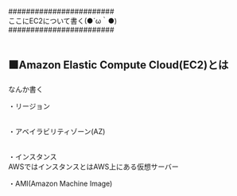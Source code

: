 ########################<br />
ここにEC2について書く(●´ω｀●)<br />
########################<br /><br />
<h2>⬛Amazon Elastic Compute Cloud(EC2)とは</h2>
なんか書く

・リージョン<br /><br />

・アベイラビリティゾーン(AZ)<br /><br />

・インスタンス<br />
AWSではインスタンスとはAWS上にある仮想サーバー

・AMI(Amazon Machine Image)<br /><br />

